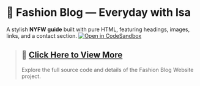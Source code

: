 # 🗽 Fashion Blog — Everyday with Isa  
A stylish **NYFW guide** built with pure HTML, featuring headings, images, links, and a contact section.
[![Open in CodeSandbox](https://img.shields.io/badge/Open%20in-CodeSandbox-black?style=for-the-badge&logo=codesandbox)](https://codesandbox.io/p/sandbox/github/SunilKumarPeela/FashionBlog)

> ## 📌 **[Click Here to View More](https://github.com/SunilKumarPeela/FashionBlog/tree/main)**
> 
> Explore the full source code and details of the Fashion Blog Website project.
